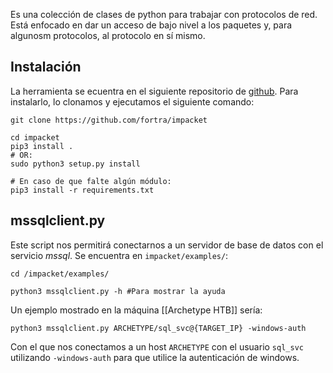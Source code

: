 Es una colección de clases de python para trabajar con protocolos de red. Está enfocado en dar un acceso de bajo nivel a los paquetes y, para algunosm protocolos, al protocolo en sí mismo. 

## Instalación

La herramienta se ecuentra en el siguiente repositorio de [github](https://github.com/fortra/impacket). Para instalarlo, lo clonamos y ejecutamos el siguiente comando:

```shell
git clone https://github.com/fortra/impacket
```
```shell
cd impacket  
pip3 install .
# OR:  
sudo python3 setup.py install
```
```shell
# En caso de que falte algún módulo:  
pip3 install -r requirements.txt
```

## mssqlclient.py

Este script nos permitirá conectarnos a un servidor de base de datos con el servicio *mssql*. Se encuentra en `impacket/examples/`:

```shell
cd /impacket/examples/
```
```shell
python3 mssqlclient.py -h #Para mostrar la ayuda
```

Un ejemplo mostrado en la máquina [[Archetype HTB]] sería:

```shell
python3 mssqlclient.py ARCHETYPE/sql_svc@{TARGET_IP} -windows-auth
```

Con el que nos conectamos a un host `ARCHETYPE` con el usuario `sql_svc` utilizando `-windows-auth` para que utilice la autenticación de windows.